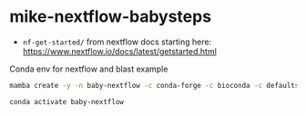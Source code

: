 # mike-nextflow-babysteps

- `nf-get-started/` from nextflow docs starting here: https://www.nextflow.io/docs/latest/getstarted.html

Conda env for nextflow and blast example

```bash
mamba create -y -n baby-nextflow -c conda-forge -c bioconda -c defaults nextflow blast

conda activate baby-nextflow
```

